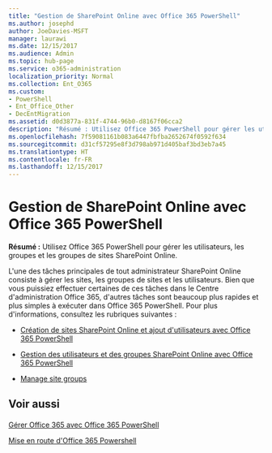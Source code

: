 ```yaml
---
title: "Gestion de SharePoint Online avec Office 365 PowerShell"
ms.author: josephd
author: JoeDavies-MSFT
manager: laurawi
ms.date: 12/15/2017
ms.audience: Admin
ms.topic: hub-page
ms.service: o365-administration
localization_priority: Normal
ms.collection: Ent_O365
ms.custom:
- PowerShell
- Ent_Office_Other
- DecEntMigration
ms.assetid: d0d3877a-831f-4744-96b0-d8167f06cca2
description: "Résumé : Utilisez Office 365 PowerShell pour gérer les utilisateurs, les groupes et les groupes de sites SharePoint Online."
ms.openlocfilehash: 7f59081161b083a6447fbfba2652674f0592f634
ms.sourcegitcommit: d31cf57295e8f3d798ab971d405baf3bd3eb7a45
ms.translationtype: HT
ms.contentlocale: fr-FR
ms.lasthandoff: 12/15/2017
---
```

# <a name="manage-sharepoint-online-with-office-365-powershell"></a>Gestion de SharePoint Online avec Office 365 PowerShell

 **Résumé :** Utilisez Office 365 PowerShell pour gérer les utilisateurs, les groupes et les groupes de sites SharePoint Online.
  
L'une des tâches principales de tout administrateur SharePoint Online consiste à gérer les sites, les groupes de sites et les utilisateurs. Bien que vous puissiez effectuer certaines de ces tâches dans le Centre d'administration Office 365, d'autres tâches sont beaucoup plus rapides et plus simples à exécuter dans Office 365 PowerShell. Pour plus d'informations, consultez les rubriques suivantes :
  
- [Création de sites SharePoint Online et ajout d'utilisateurs avec Office 365 PowerShell]((http://technet.microsoft.com/library/c55d4ccf-ab36-481a-a285-c40234e11abd.aspx))
    
- [Gestion des utilisateurs et des groupes SharePoint Online avec Office 365 PowerShell]((http://technet.microsoft.com/library/9680af2e-a965-4e62-92ee-da72105c7800.aspx))
    
- [Manage site groups]((http://technet.microsoft.com/library/122f4099-c78d-4cce-bab0-4343b04596ae.aspx))
    
## <a name="see-also"></a>Voir aussi

#### 

[Gérer Office 365 avec Office 365 PowerShell](manage-office-365-with-office-365-powershell.md)
  
[Mise en route d'Office 365 Powershell](getting-started-with-office-365-powershell.md)

